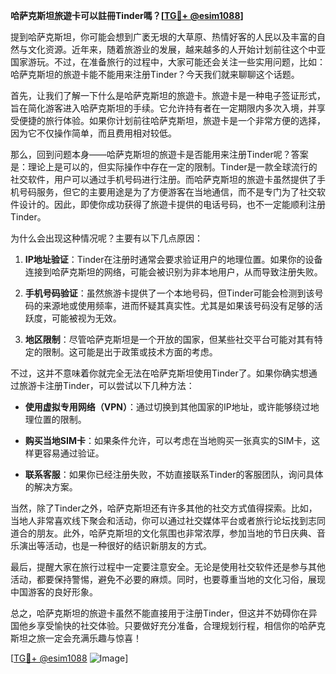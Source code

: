 **哈萨克斯坦旅遊卡可以註冊Tinder嗎？[[TG💪+ @esim1088](https://t.me/s/esim1088)]**

提到哈萨克斯坦，你可能会想到广袤无垠的大草原、热情好客的人民以及丰富的自然与文化资源。近年来，随着旅游业的发展，越来越多的人开始计划前往这个中亚国家游玩。不过，在准备旅行的过程中，大家可能还会关注一些实用问题，比如：哈萨克斯坦的旅遊卡能不能用来注册Tinder？今天我们就来聊聊这个话题。

首先，让我们了解一下什么是哈萨克斯坦的旅遊卡。旅遊卡是一种电子签证形式，旨在简化游客进入哈萨克斯坦的手续。它允许持有者在一定期限内多次入境，并享受便捷的旅行体验。如果你计划前往哈萨克斯坦，旅遊卡是一个非常方便的选择，因为它不仅操作简单，而且费用相对较低。

那么，回到问题本身——哈萨克斯坦的旅遊卡是否能用来注册Tinder呢？答案是：理论上是可以的，但实际操作中存在一定的限制。Tinder是一款全球流行的社交软件，用户可以通过手机号码进行注册。而哈萨克斯坦的旅遊卡虽然提供了手机号码服务，但它的主要用途是为了方便游客在当地通信，而不是专门为了社交软件设计的。因此，即使你成功获得了旅遊卡提供的电话号码，也不一定能顺利注册Tinder。

为什么会出现这种情况呢？主要有以下几点原因：

1. **IP地址验证**：Tinder在注册时通常会要求验证用户的地理位置。如果你的设备连接到哈萨克斯坦的网络，可能会被识别为非本地用户，从而导致注册失败。
   
2. **手机号码验证**：虽然旅游卡提供了一个本地号码，但Tinder可能会检测到该号码的来源地或使用频率，进而怀疑其真实性。尤其是如果该号码没有足够的活跃度，可能被视为无效。

3. **地区限制**：尽管哈萨克斯坦是一个开放的国家，但某些社交平台可能对其有特定的限制。这可能是出于政策或技术方面的考虑。

不过，这并不意味着你就完全无法在哈萨克斯坦使用Tinder了。如果你确实想通过旅游卡注册Tinder，可以尝试以下几种方法：

- **使用虚拟专用网络（VPN）**：通过切换到其他国家的IP地址，或许能够绕过地理位置的限制。
  
- **购买当地SIM卡**：如果条件允许，可以考虑在当地购买一张真实的SIM卡，这样更容易通过验证。

- **联系客服**：如果你已经注册失败，不妨直接联系Tinder的客服团队，询问具体的解决方案。

当然，除了Tinder之外，哈萨克斯坦还有许多其他的社交方式值得探索。比如，当地人非常喜欢线下聚会和活动，你可以通过社交媒体平台或者旅行论坛找到志同道合的朋友。此外，哈萨克斯坦的文化氛围也非常浓厚，参加当地的节日庆典、音乐演出等活动，也是一种很好的结识新朋友的方式。

最后，提醒大家在旅行过程中一定要注意安全。无论是使用社交软件还是参与其他活动，都要保持警惕，避免不必要的麻烦。同时，也要尊重当地的文化习俗，展现中国游客的良好形象。

总之，哈萨克斯坦的旅遊卡虽然不能直接用于注册Tinder，但这并不妨碍你在异国他乡享受愉快的社交体验。只要做好充分准备，合理规划行程，相信你的哈萨克斯坦之旅一定会充满乐趣与惊喜！

[[TG💪+ @esim1088](https://t.me/s/esim1088) ![Image](https://i.postimg.cc/4NQfJmqS/Snipaste-2025-05-13-00-14-12.png)]
